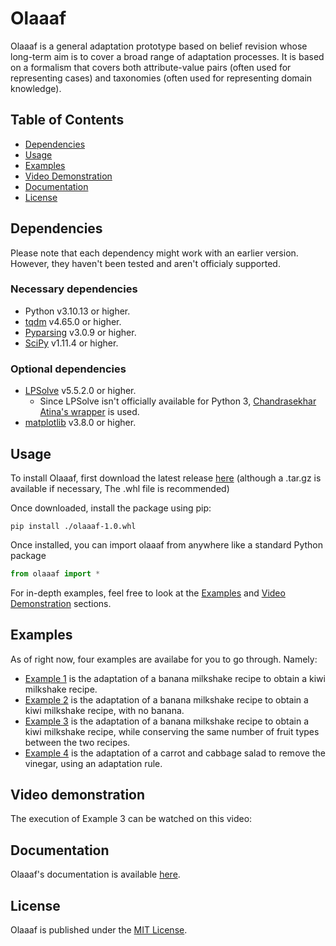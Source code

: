 # Olaaaf

Olaaaf is a general adaptation prototype based on belief revision whose long-term aim is to cover a broad range of adaptation processes. It is based on a formalism that covers both attribute-value pairs
(often used for representing cases) and taxonomies (often used for representing domain knowledge).

## Table of Contents

- [Dependencies](#dependencies)
- [Usage](#usage)
- [Examples](#examples)
- [Video Demonstration](#video-demonstration)
- [Documentation](#documentation)
- [License](#license)

## Dependencies

Please note that each dependency might work with an earlier version.
However, they haven't been tested and aren't officialy supported.

### Necessary dependencies

- Python v3.10.13 or higher.
- [tqdm](https://tqdm.github.io) v4.65.0 or higher.
- [Pyparsing](https://github.com/pyparsing/pyparsing) v3.0.9 or higher.
- [SciPy](https://scipy.org) v1.11.4 or higher.

### Optional dependencies

- [LPSolve](https://lpsolve.sourceforge.net/5.5/) v5.5.2.0 or higher.
  - Since LPSolve isn't officially available for Python 3, [Chandrasekhar Atina's wrapper](https://github.com/chandu-atina/lp_solve_python_3x) is used.
- [matplotlib](https://matplotlib.org) v3.8.0 or higher.

## Usage

To install Olaaaf, first download the latest release [here](https://github.com/OlaaafEngine/Olaaaf/releases/latest) (although a .tar.gz is available if necessary, The .whl file is recommended)

Once downloaded, install the package using pip:

```
pip install ./olaaaf-1.0.whl
```

Once installed, you can import olaaaf from anywhere like a standard Python package

```py
from olaaaf import *
```

For in-depth examples, feel free to look at the [Examples](#examples) and [Video Demonstration](#video-demonstration) sections.

## Examples

As of right now, four examples are availabe for you to go through. Namely:

- [Example 1](examplesICCBR2024/example1.KiwiMilkshake.py) is the adaptation of a banana milkshake recipe to obtain a kiwi milkshake recipe.
- [Example 2](examplesICCBR2024/example2.KiwiMilkshakeNoBanana.py) is the adaptation of a banana milkshake recipe to obtain a kiwi milkshake recipe, with no banana.
- [Example 3](examplesICCBR2024/example3.KiwiMilkshakeSameNumberOfFruitTypes.py) is the adaptation of a banana milkshake recipe to obtain a kiwi milkshake recipe, while conserving the same number of fruit types between the two recipes.
- [Example 4](examplesICCBR2024/example4.CarrotCabbageSalad.py) is the adaptation of a carrot and cabbage salad to remove the vinegar, using an adaptation rule.

## Video demonstration

The execution of Example 3 can be watched on this video:



## Documentation

Olaaaf's documentation is available [here](https://olaaafengine.github.io/docs/).

## License

Olaaaf is published under the [MIT License](LICENSE).
